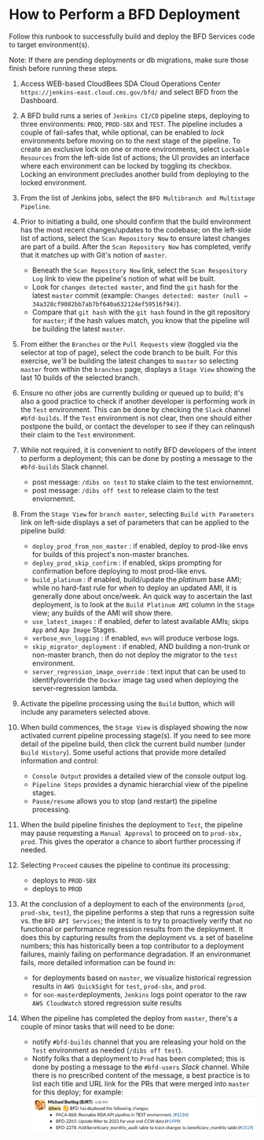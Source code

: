# How to Perform a BFD Deployment

Follow this runbook to successfully build and deploy the BFD Services code to target environment(s).

Note: If there are pending deployments or db migrations, make sure those finish before running these steps.

1. Access WEB-based CloudBees SDA Cloud Operations Center `https://jenkins-east.cloud.cms.gov/bfd/` and select BFD from the Dashboard.

2. A BFD build runs a series of `Jenkins CI/CD` pipeline steps, deploying to three environments: `PROD`, `PROD-SBX` and `TEST`. The pipeline includes a couple of fail-safes that, while optional, can be enabled to _lock_ environments before moving on to the next stage of the pipeline. To create an exclusive lock on one or more environments, select `Lockable Resources` from the left-side list of actions; the UI provides an interface where each environment can be locked by toggling its checkbox. Locking an environment precludes another build from deploying to the locked environment. 

3. From the list of Jenkins jobs, select the `BFD Multibranch and Multistage Pipeline`.

4. Prior to initiating a build, one should confirm that the build environment has the most recent changes/updates to the codebase; on the left-side list of actions, select the `Scan Repository Now` to ensure latest changes are part of a build. After the `Scan Repository Now` has completed, verify that it matches up with Git's notion of `master`. 

    - Beneath the `Scan Repository Now` link, select the `Scan Respository Log` link to view the pipeline's notion of what will be built. 
    - Look for `changes detected master`, and find the `git` hash for the latest `master` commit (example: `Changes detected: master (null → 34a328cf9082bb7ab7bf640a632124ef59516f94)`).
    - Compare that `git hash` with the `git hash` found in the git repository for `master`; if the hash values match, you know that the pipeline will be building the latest `master`.

5. From either the `Branches` or the `Pull Requests` view (toggled via the selector at top of page), select the code branch to be built. For this exercise, we'll be building the latest changes to `master` so selecting `master` from within the `branches` page, displays a `Stage View` showing the last 10 builds of the selected branch.

6. Ensure no other jobs are currently building or queued up to build; it's also a good practice to check if another developer is performing work in the `Test` environment. This can be done by checking the `Slack` channel `#bfd-builds`. If the `Test` environment is not clear, then one should either postpone the build, or contact the developer to see if they can relinqush their claim to the `Test` environment.

7. While not required, it is convenient to notify BFD developers of the intent to perform a deployment; this can be done by posting a message to the `#bfd-builds` Slack channel.
    - post message: `/dibs on test` to stake claim to the test enviornemnt.
    - post message: `/dibs off test` to release claim to the test enviornemnt.

8. From the `Stage View` for `branch master`, selecting `Build with Parameters` link on left-side displays a set of parameters that can be applied to the pipeline build:
    - `deploy_prod_from_non_master` : if enabled, deploy to prod-like envs for builds of this project's non-master branches.
    - `deploy_prod_skip_confirm` : if enabled, skips prompting for confirmation before deploying to most prod-like envs.
    - `build_platinum` : if enabled, build/update the _platinum_ base AMI; while no hard-fast rule for when to deploy an updated AMI, it is generally done about once/week. An quick way to ascertain the last deployment, is to look at the `Build Platinum AMI` column in the `Stage` view; any builds of the AMI will show there.
    - `use_latest_images` : if enabled, defer to latest available AMIs; skips `App` and `App Image` Stages.
    - `verbose_mvn_logging` : if enabled, `mvn` will produce verbose logs.
    - `skip_migrator_deployment` : if enabled, AND building a non-trunk or non-master branch, then do not deploy the migrator to the `test` environment.
    - `server_regression_image_override` : text input that can be used to identify/override the `Docker` image tag used when deploying the server-regression lambda.

9. Activate the pipeline processing using the `Build` button, which will include any parameters selected above.

10. When build commences, the `Stage View` is displayed showing the now activated current pipeline processing stage(s). If you need to see more detail of the pipeline build, then click the current build number (under `Build History`). Some useful actions that provide more detailed information and control:
    - `Console Output` provides a detailed view of the console output log.
    - `Pipeline Steps` provides a dynamic hierarchial view of the pipeline stages.
    - `Pause/resume` allows you to stop (and restart) the pipeline processing.

11. When the build pipeline finishes the deployment to `Test`, the pipeline may pause requesting a `Manual Approval` to proceed on to `prod-sbx, prod`. This gives the operator a chance to abort further processing if needed.

12. Selecting `Proceed` causes the pipeline to continue its processing:
    - deploys to `PROD-SBX` 
    - deploys to `PROD`

13. At the conclusion of a deployment to each of the environments (`prod`, `prod-sbx`, `test`), the pipeline performs a step that runs a regression suite vs. the `BFD API Services`; the intent is to try to proactively verify that no functional or performance regression results from the deployment. It does this by capturing results from the deployment vs. a set of baseline numbers; this has historically been a top contributor to a deployment failures, mainly failing on performance degradation. If an environmanet fails, more detailed information can be found in:
    - for deployments based on `master`, we visualize historical regression results in `AWS QuickSight` for `test`, `prod-sbx`, and `prod`.
    - for `non-master`deployments, `Jenkins` logs point operator to the raw `AWS CloudWatch` stored regression suite results 

14. When the pipeline has completed the deploy from `master`, there's a couple of minor tasks that will need to be done:
    - notify `#bfd-builds` channel that you are releasing your hold on the `Test` environment as needed (`/dibs off test`).  
    - Notify folks that a deployment to `Prod` has been completed; this is done by posting a message to the `#bfd-users` _Slack_ channel. While there is no prescribed content of the message, a best practice is to list each title and URL link for the PRs that were merged into `master` for this deploy; for example:
![Dibs-Off](resources/deploy-completed-slack.png)
